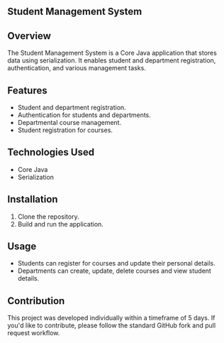 ## Student Management System

## Overview

The Student Management System is a Core Java application that stores data using serialization. It enables student and department registration, authentication, and various management tasks.

## Features

- Student and department registration.
- Authentication for students and departments.
- Departmental course management.
- Student registration for courses.

## Technologies Used

- Core Java
- Serialization

## Installation

1. Clone the repository.
2. Build and run the application.

## Usage

- Students can register for courses and update their personal details.
- Departments can create, update, delete courses and view student details.

## Contribution

This project was developed individually within a timeframe of 5 days. If you'd like to contribute, please follow the standard GitHub fork and pull request workflow.
